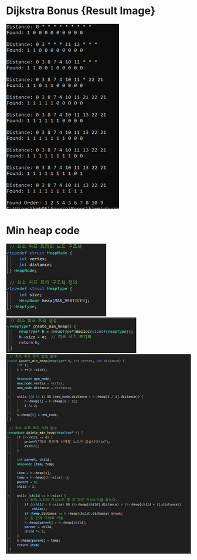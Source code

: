 # Dijkstra Bonus {Result Image}
![](./10-dijkstra_bonus.png)
# Min heap code
![](./min_heap_structure.png)
![](./create_min_heap.png)
![](./insert_delete_min_heap.png)
